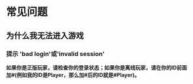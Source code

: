 # 常见问题
## 为什么我无法进入游戏
### 提示 'bad login'或'invalid session'
**如果你是正版玩家，请检查你的登录状态；如果你是离线玩家，请在你的ID前面加#(例如我的ID是Player，那么加#后的ID就是#Player)。**